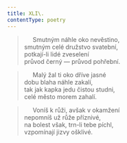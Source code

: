 ```yaml
---
title: XLI\.
contentType: poetry
---
```


<section>

>      Smutným náhle oko nevěstino,  
> smutným celé družstvo svatební,  
> potkají-li lidé zveselení  
> průvod černý — průvod pohřební.

>      Malý žal ti oko dříve jasné  
> dobu blaha náhle zakalí,  
> tak jak kapka jedu čistou studni,  
> celé město morem zahalí.

>      Voníš k růži, avšak v okamžení  
> nepomníš už růže příznivé,  
> na bolest však, trn-li tebe píchl,  
> vzpomínají jizvy ošklivé.

</section>
